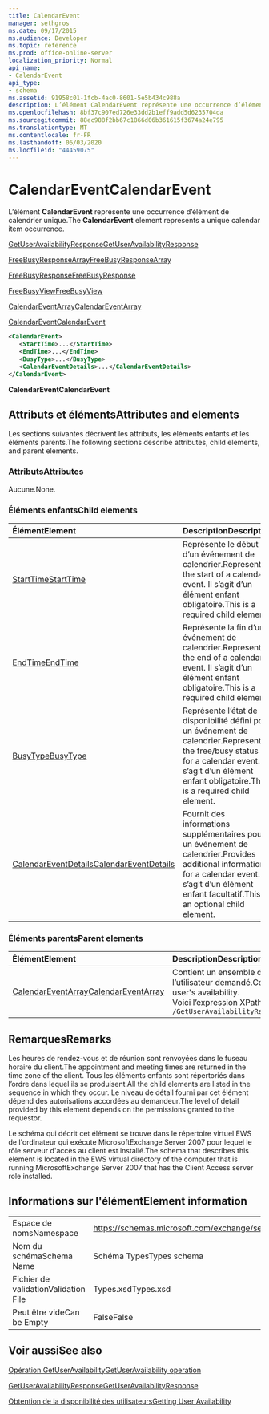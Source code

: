 ```yaml
---
title: CalendarEvent
manager: sethgros
ms.date: 09/17/2015
ms.audience: Developer
ms.topic: reference
ms.prod: office-online-server
localization_priority: Normal
api_name:
- CalendarEvent
api_type:
- schema
ms.assetid: 91958c01-1fcb-4ac0-8601-5e5b434c988a
description: L’élément CalendarEvent représente une occurrence d’élément de calendrier unique.
ms.openlocfilehash: 8bf37c907ed726e33dd2b1eff9add5d6235704da
ms.sourcegitcommit: 88ec988f2bb67c1866d06b361615f3674a24e795
ms.translationtype: MT
ms.contentlocale: fr-FR
ms.lasthandoff: 06/03/2020
ms.locfileid: "44459075"
---
```

# <a name="calendarevent"></a><span data-ttu-id="0f562-103">CalendarEvent</span><span class="sxs-lookup"><span data-stu-id="0f562-103">CalendarEvent</span></span>

<span data-ttu-id="0f562-104">L’élément **CalendarEvent** représente une occurrence d’élément de calendrier unique.</span><span class="sxs-lookup"><span data-stu-id="0f562-104">The **CalendarEvent** element represents a unique calendar item occurrence.</span></span> 
  
[<span data-ttu-id="0f562-105">GetUserAvailabilityResponse</span><span class="sxs-lookup"><span data-stu-id="0f562-105">GetUserAvailabilityResponse</span></span>](getuseravailabilityresponse.md)
  
[<span data-ttu-id="0f562-106">FreeBusyResponseArray</span><span class="sxs-lookup"><span data-stu-id="0f562-106">FreeBusyResponseArray</span></span>](freebusyresponsearray.md)
  
[<span data-ttu-id="0f562-107">FreeBusyResponse</span><span class="sxs-lookup"><span data-stu-id="0f562-107">FreeBusyResponse</span></span>](freebusyresponse.md)
  
[<span data-ttu-id="0f562-108">FreeBusyView</span><span class="sxs-lookup"><span data-stu-id="0f562-108">FreeBusyView</span></span>](freebusyview.md)
  
[<span data-ttu-id="0f562-109">CalendarEventArray</span><span class="sxs-lookup"><span data-stu-id="0f562-109">CalendarEventArray</span></span>](calendareventarray.md)
  
[<span data-ttu-id="0f562-110">CalendarEvent</span><span class="sxs-lookup"><span data-stu-id="0f562-110">CalendarEvent</span></span>](calendarevent.md)
  
```xml
<CalendarEvent>
   <StartTime>...</StartTime>
   <EndTime>...</EndTime>
   <BusyType>...</BusyType>
   <CalendarEventDetails>...</CalendarEventDetails>
</CalendarEvent>
```

 <span data-ttu-id="0f562-111">**CalendarEvent**</span><span class="sxs-lookup"><span data-stu-id="0f562-111">**CalendarEvent**</span></span>
## <a name="attributes-and-elements"></a><span data-ttu-id="0f562-112">Attributs et éléments</span><span class="sxs-lookup"><span data-stu-id="0f562-112">Attributes and elements</span></span>

<span data-ttu-id="0f562-113">Les sections suivantes décrivent les attributs, les éléments enfants et les éléments parents.</span><span class="sxs-lookup"><span data-stu-id="0f562-113">The following sections describe attributes, child elements, and parent elements.</span></span>
  
### <a name="attributes"></a><span data-ttu-id="0f562-114">Attributs</span><span class="sxs-lookup"><span data-stu-id="0f562-114">Attributes</span></span>

<span data-ttu-id="0f562-115">Aucune.</span><span class="sxs-lookup"><span data-stu-id="0f562-115">None.</span></span>
  
### <a name="child-elements"></a><span data-ttu-id="0f562-116">Éléments enfants</span><span class="sxs-lookup"><span data-stu-id="0f562-116">Child elements</span></span>

|<span data-ttu-id="0f562-117">**Élément**</span><span class="sxs-lookup"><span data-stu-id="0f562-117">**Element**</span></span>|<span data-ttu-id="0f562-118">**Description**</span><span class="sxs-lookup"><span data-stu-id="0f562-118">**Description**</span></span>|
|:-----|:-----|
|[<span data-ttu-id="0f562-119">StartTime</span><span class="sxs-lookup"><span data-stu-id="0f562-119">StartTime</span></span>](starttime.md) <br/> |<span data-ttu-id="0f562-120">Représente le début d’un événement de calendrier.</span><span class="sxs-lookup"><span data-stu-id="0f562-120">Represents the start of a calendar event.</span></span> <span data-ttu-id="0f562-121">Il s’agit d’un élément enfant obligatoire.</span><span class="sxs-lookup"><span data-stu-id="0f562-121">This is a required child element.</span></span>  <br/> |
|[<span data-ttu-id="0f562-122">EndTime</span><span class="sxs-lookup"><span data-stu-id="0f562-122">EndTime</span></span>](endtime.md) <br/> |<span data-ttu-id="0f562-123">Représente la fin d’un événement de calendrier.</span><span class="sxs-lookup"><span data-stu-id="0f562-123">Represents the end of a calendar event.</span></span> <span data-ttu-id="0f562-124">Il s’agit d’un élément enfant obligatoire.</span><span class="sxs-lookup"><span data-stu-id="0f562-124">This is a required child element.</span></span>  <br/> |
|[<span data-ttu-id="0f562-125">BusyType</span><span class="sxs-lookup"><span data-stu-id="0f562-125">BusyType</span></span>](busytype.md) <br/> |<span data-ttu-id="0f562-126">Représente l’état de disponibilité défini pour un événement de calendrier.</span><span class="sxs-lookup"><span data-stu-id="0f562-126">Represents the free/busy status set for a calendar event.</span></span> <span data-ttu-id="0f562-127">Il s’agit d’un élément enfant obligatoire.</span><span class="sxs-lookup"><span data-stu-id="0f562-127">This is a required child element.</span></span>  <br/> |
|[<span data-ttu-id="0f562-128">CalendarEventDetails</span><span class="sxs-lookup"><span data-stu-id="0f562-128">CalendarEventDetails</span></span>](calendareventdetails.md) <br/> |<span data-ttu-id="0f562-129">Fournit des informations supplémentaires pour un événement de calendrier.</span><span class="sxs-lookup"><span data-stu-id="0f562-129">Provides additional information for a calendar event.</span></span> <span data-ttu-id="0f562-130">Il s’agit d’un élément enfant facultatif.</span><span class="sxs-lookup"><span data-stu-id="0f562-130">This is an optional child element.</span></span>  <br/> |
   
### <a name="parent-elements"></a><span data-ttu-id="0f562-131">Éléments parents</span><span class="sxs-lookup"><span data-stu-id="0f562-131">Parent elements</span></span>

|<span data-ttu-id="0f562-132">**Élément**</span><span class="sxs-lookup"><span data-stu-id="0f562-132">**Element**</span></span>|<span data-ttu-id="0f562-133">**Description**</span><span class="sxs-lookup"><span data-stu-id="0f562-133">**Description**</span></span>|
|:-----|:-----|
|[<span data-ttu-id="0f562-134">CalendarEventArray</span><span class="sxs-lookup"><span data-stu-id="0f562-134">CalendarEventArray</span></span>](calendareventarray.md) <br/> |<span data-ttu-id="0f562-135">Contient un ensemble d’occurrences d’éléments de calendrier uniques qui représentent la disponibilité de l’utilisateur demandé.</span><span class="sxs-lookup"><span data-stu-id="0f562-135">Contains a set of unique calendar item occurrences that represent the requested user's availability.</span></span>  <br/> <span data-ttu-id="0f562-136">Voici l’expression XPath 2,0 pour cet élément :</span><span class="sxs-lookup"><span data-stu-id="0f562-136">The following is the XPath 2.0 expression to this element:</span></span>  <br/>  `/GetUserAvailabilityResponse/FreeBusyResponseArray/FreeBusyResponse/FreeBusyView/CalendarEventArray` <br/> |
   
## <a name="remarks"></a><span data-ttu-id="0f562-137">Remarques</span><span class="sxs-lookup"><span data-stu-id="0f562-137">Remarks</span></span>

<span data-ttu-id="0f562-138">Les heures de rendez-vous et de réunion sont renvoyées dans le fuseau horaire du client.</span><span class="sxs-lookup"><span data-stu-id="0f562-138">The appointment and meeting times are returned in the time zone of the client.</span></span> <span data-ttu-id="0f562-139">Tous les éléments enfants sont répertoriés dans l’ordre dans lequel ils se produisent.</span><span class="sxs-lookup"><span data-stu-id="0f562-139">All the child elements are listed in the sequence in which they occur.</span></span> <span data-ttu-id="0f562-140">Le niveau de détail fourni par cet élément dépend des autorisations accordées au demandeur.</span><span class="sxs-lookup"><span data-stu-id="0f562-140">The level of detail provided by this element depends on the permissions granted to the requestor.</span></span>
  
<span data-ttu-id="0f562-141">Le schéma qui décrit cet élément se trouve dans le répertoire virtuel EWS de l'ordinateur qui exécute MicrosoftExchange Server 2007 pour lequel le rôle serveur d'accès au client est installé.</span><span class="sxs-lookup"><span data-stu-id="0f562-141">The schema that describes this element is located in the EWS virtual directory of the computer that is running MicrosoftExchange Server 2007 that has the Client Access server role installed.</span></span>
  
## <a name="element-information"></a><span data-ttu-id="0f562-142">Informations sur l'élément</span><span class="sxs-lookup"><span data-stu-id="0f562-142">Element information</span></span>

|||
|:-----|:-----|
|<span data-ttu-id="0f562-143">Espace de noms</span><span class="sxs-lookup"><span data-stu-id="0f562-143">Namespace</span></span>  <br/> |https://schemas.microsoft.com/exchange/services/2006/types  <br/> |
|<span data-ttu-id="0f562-144">Nom du schéma</span><span class="sxs-lookup"><span data-stu-id="0f562-144">Schema Name</span></span>  <br/> |<span data-ttu-id="0f562-145">Schéma Types</span><span class="sxs-lookup"><span data-stu-id="0f562-145">Types schema</span></span>  <br/> |
|<span data-ttu-id="0f562-146">Fichier de validation</span><span class="sxs-lookup"><span data-stu-id="0f562-146">Validation File</span></span>  <br/> |<span data-ttu-id="0f562-147">Types.xsd</span><span class="sxs-lookup"><span data-stu-id="0f562-147">Types.xsd</span></span>  <br/> |
|<span data-ttu-id="0f562-148">Peut être vide</span><span class="sxs-lookup"><span data-stu-id="0f562-148">Can be Empty</span></span>  <br/> |<span data-ttu-id="0f562-149">False</span><span class="sxs-lookup"><span data-stu-id="0f562-149">False</span></span>  <br/> |
   
## <a name="see-also"></a><span data-ttu-id="0f562-150">Voir aussi</span><span class="sxs-lookup"><span data-stu-id="0f562-150">See also</span></span>



[<span data-ttu-id="0f562-151">Opération GetUserAvailability</span><span class="sxs-lookup"><span data-stu-id="0f562-151">GetUserAvailability operation</span></span>](getuseravailability-operation.md)
  
[<span data-ttu-id="0f562-152">GetUserAvailabilityResponse</span><span class="sxs-lookup"><span data-stu-id="0f562-152">GetUserAvailabilityResponse</span></span>](getuseravailabilityresponse.md)


[<span data-ttu-id="0f562-153">Obtention de la disponibilité des utilisateurs</span><span class="sxs-lookup"><span data-stu-id="0f562-153">Getting User Availability</span></span>](https://msdn.microsoft.com/library/d4133fcb-9b0f-4e6b-aadf-a389da83516a%28Office.15%29.aspx)

